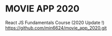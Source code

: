 # MOVIE APP 2020

React JS Fundamentals Course (2020 Update !)
https://github.com/min6624/movie_app_2020.git 